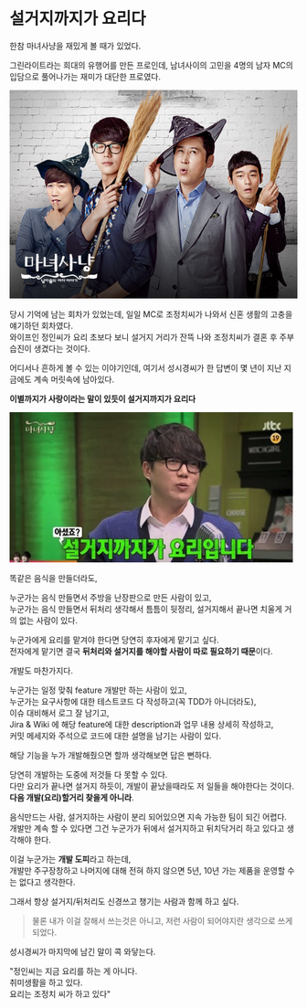 # 설거지까지가 요리다

한참 마녀사냥을 재밌게 볼 때가 있었다.  
  
그린라이트라는 희대의 유행어를 만든 프로인데, 남녀사이의 고민을 4명의 남자 MC의 입담으로 풀어나가는 재미가 대단한 프로였다. 

![intro](./images/intro.jpg)

당시 기억에 남는 회차가 있었는데, 일일 MC로 조정치씨가 나와서 신혼 생활의 고충을 얘기하던 회차였다.  
와이프인 정인씨가 요리 초보다 보니 설거지 거리가 잔뜩 나와 조정치씨가 결혼 후 주부습진이 생겼다는 것이다.  
  
어디서나 흔하게 볼 수 있는 이야기인데, 여기서 성시경씨가 한 답변이 몇 년이 지난 지금에도 계속 머릿속에 남아있다.  
  
**이별까지가 사랑이라는 말이 있듯이 설거지까지가 요리다**  
  
![main](./images/main.png)

똑같은 음식을 만들더라도,  
  
누군가는 음식 만들면서 주방을 난장판으로 만든 사람이 있고,  
누군가는 음식 만들면서 뒤처리 생각해서 틈틈이 뒷정리, 설거지해서  끝나면 치울게 거의 없는 사람이 있다.  
  
누군가에게 요리를 맡겨야 한다면 당연히 후자에게 맡기고 싶다.  
전자에게 맡기면 결국 **뒤처리와 설거지를 해야할 사람이 따로 필요하기 때문**이다.  
  
개발도 마찬가지다.  
  
누군가는 일정 맞춰 feature 개발만 하는 사람이 있고,  
누군가는 요구사항에 대한 테스트코드 다 작성하고(꼭 TDD가 아니더라도),  
이슈 대비해서 로그 잘 남기고,  
Jira & Wiki 에 해당 feature에 대한 description과 업무 내용 상세히 작성하고,  
커밋 메세지와 주석으로 코드에 대한 설명을 남기는 사람이 있다.  
  
해당 기능을 누가 개발해줬으면 할까 생각해보면 답은 뻔하다.  
  
당연히 개발하는 도중에 저것들 다 못할 수 있다.  
다만 요리가 끝나면 설거지 하듯이, 개발이 끝났을때라도 저 일들을 해야한다는 것이다.
**다음 개발(요리)할거리 찾을게 아니라**.  
  
음식만드는 사람, 설거지하는 사람이 분리 되어있으면 지속 가능한 팀이 되긴 어렵다.  
개발만 계속 할 수 있다면 그건 누군가가 뒤에서 설거지하고 뒤치닥거리 하고 있다고 생각해야 한다.  
  
이걸 누군가는 **개발 도피**라고 하는데,  
개발만 주구장창하고 나머지에 대해 전혀 하지 않으면 5년, 10년 가는 제품을 운영할 수는 없다고 생각한다.  
  
그래서 항상 설거지/뒤처리도 신경쓰고 챙기는 사람과 함께 하고 싶다.  
 
> 물론 내가 이걸 잘해서 쓰는것은 아니고, 저런 사람이 되어야지란 생각으로 쓰게 되었다.

성시경씨가 마지막에 남긴 말이 콕 와닿는다.  
  
"정인씨는 지금 요리를 하는 게 아니다.  
취미생활을 하고 있다.  
요리는 조정치 씨가 하고 있다"